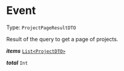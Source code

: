

# Event

Type: `ProjectPageResultDTO`

Result of the query to get a page of projects.

  
<article>

***items*** [`List<ProjectDTO>`](/docs/project--page#project) 

</article>
<article>

***total*** `Int` 

</article>

